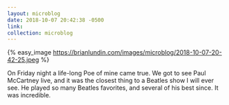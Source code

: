 ```yaml
---
layout: microblog
date: 2018-10-07 20:42:38 -0500
link: 
collection: microblog
---
```

{% easy_image https://brianlundin.com/images/microblog/2018-10-07-20-42-25.jpeg %}

On Friday night a life-long Poe of mine came true. We got to see Paul McCartney live, and it was the closest thing to a Beatles show I will ever see. He played so many Beatles favorites, and several of his best since. It was incredible.
